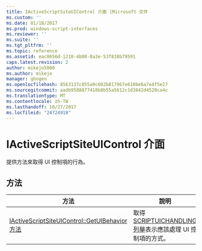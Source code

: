 ```yaml
---
title: IActiveScriptSiteUIControl 介面 |Microsoft 文件
ms.custom: ''
ms.date: 01/18/2017
ms.prod: windows-script-interfaces
ms.reviewer: ''
ms.suite: ''
ms.tgt_pltfrm: ''
ms.topic: reference
ms.assetid: eac8656d-1210-4b00-8a3e-53f838b79591
caps.latest.revision: 2
author: mikejo5000
ms.author: mikejo
manager: ghogen
ms.openlocfilehash: 8563137c855a9c602b817967e610be6a7e4f5e27
ms.sourcegitcommit: aadb9588877418b8b55a5612c1d3842d4520ca4c
ms.translationtype: MT
ms.contentlocale: zh-TW
ms.lasthandoff: 10/27/2017
ms.locfileid: "24724918"
---
```

# <a name="iactivescriptsiteuicontrol-interface"></a>IActiveScriptSiteUIControl 介面
提供方法來取得 UI 控制項的行為。  
  
## <a name="methods"></a>方法  
  
|方法|說明|  
|------------|-----------------|  
|[IActiveScriptSiteUIControl::GetUIBehavior 方法](../../winscript/reference/iactivescriptsiteuicontrol-getuibehavior-method.md)|取得[SCRIPTUICHANDLING 列舉](../../winscript/reference/scriptuichandling-enumeration.md)表示應該處理 UI 控制項的方式。|